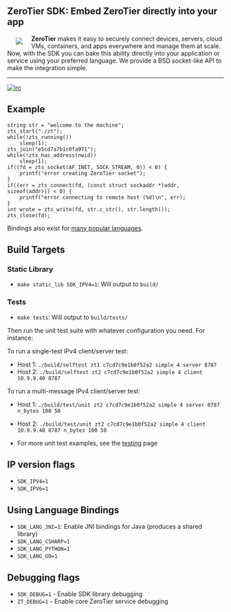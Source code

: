 ## **ZeroTier SDK**: Embed ZeroTier directly into your app

<a href="https://www.zerotier.com"><img src="https://github.com/zerotier/ZeroTierOne/raw/master/artwork/AppIcon_87x87.png" align="left" hspace="20" vspace="6"></a>

**ZeroTier** makes it easy to securely connect devices, servers, cloud VMs, containers, and apps everywhere and manage them at scale. Now, with the SDK you can bake this ability directly into your application or service using your preferred language. We provide a BSD socket-like API to make the integration simple.

<hr>

[![irc](https://img.shields.io/badge/IRC-%23zerotier%20on%20freenode-orange.svg)](https://webchat.freenode.net/?channels=zerotier)

## Example

```
string str = "welcome to the machine";
zts_start("./zt");
while(!zts_running())
	sleep(1);
zts_join("e5cd7a7b1c0fa971");
while(!zts_has_address(nwid))
	sleep(1);
if((fd = zts_socket(AF_INET, SOCK_STREAM, 0)) < 0) {
	printf("error creating ZeroTier socket");
}
if((err = zts_connect(fd, (const struct sockaddr *)addr, sizeof(addr))) < 0) {
	printf("error connecting to remote host (%d)\n", err);
}
int wrote = zts_write(fd, str.c_str(), str.length());
zts_close(fd);
```

Bindings also exist for [many popular languages]().

## Build Targets
### Static Library
 - `make static_lib SDK_IPV4=1`: Will output to `build/`

### Tests
 - `make tests`: Will output to `build/tests/`

Then run the unit test suite with whatever configuration you need. For instance:

To run a single-test IPv4 client/server test:

  - Host 1: `./build/selftest zt1 c7cd7c9e1b0f52a2 simple 4 server 8787`
  - Host 2: `./build/selftest zt2 c7cd7c9e1b0f52a2 simple 4 client 10.9.9.40 8787`

To run a multi-message IPv4 client/server test:
  - Host 1: `./build/test/unit zt2 c7cd7c9e1b0f52a2 simple 4 server 8787 n_bytes 100 50`
  - Host 2: `./build/test/unit zt2 c7cd7c9e1b0f52a2 simple 4 client 10.9.9.40 8787 n_bytes 100 50`

  - For more unit test examples, see the [testing]() page  
  

## IP version flags
 - `SDK_IPV4=1`
 - `SDK_IPV6=1`

## Using Language Bindings
 - `SDK_LANG_JNI=1`: Enable JNI bindings for Java (produces a shared library)
 - `SDK_LANG_CSHARP=1`
 - `SDK_LANG_PYTHON=1`
 - `SDK_LANG_GO=1`

## Debugging flags
 - `SDK_DEBUG=1` - Enable SDK library debugging
 - `ZT_DEBUG=1` - Enable core ZeroTier service debugging